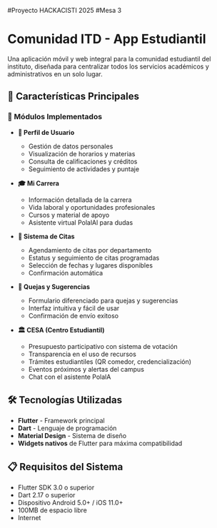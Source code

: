 #Proyecto HACKACISTI 2025
#Mesa 3
# Comunidad ITD - App Estudiantil

Una aplicación móvil y web integral para la comunidad estudiantil del instituto, diseñada para centralizar todos los servicios académicos y administrativos en un solo lugar.

## 🚀 Características Principales

### 📱 Módulos Implementados

- **👤 Perfil de Usuario**
  - Gestión de datos personales
  - Visualización de horarios y materias
  - Consulta de calificaciones y créditos
  - Seguimiento de actividades y puntaje

- **🎓 Mi Carrera**
  - Información detallada de la carrera
  - Vida laboral y oportunidades profesionales
  - Cursos y material de apoyo
  - Asistente virtual PolalAl para dudas

- **📅 Sistema de Citas**
  - Agendamiento de citas por departamento
  - Estatus y seguimiento de citas programadas
  - Selección de fechas y lugares disponibles
  - Confirmación automática

- **💬 Quejas y Sugerencias**
  - Formulario diferenciado para quejas y sugerencias
  - Interfaz intuitiva y fácil de usar
  - Confirmación de envío exitoso

- **🏛️ CESA (Centro Estudiantil)**
  - Presupuesto participativo con sistema de votación
  - Transparencia en el uso de recursos
  - Trámites estudiantiles (QR comedor, credencialización)
  - Eventos próximos y alertas del campus
  - Chat con el asistente PolalA

## 🛠️ Tecnologías Utilizadas

- **Flutter** - Framework principal
- **Dart** - Lenguaje de programación
- **Material Design** - Sistema de diseño
- **Widgets nativos** de Flutter para máxima compatibilidad

## 📋 Requisitos del Sistema

- Flutter SDK 3.0 o superior
- Dart 2.17 o superior
- Dispositivo Android 5.0+ / iOS 11.0+
- 100MB de espacio libre
- Internet